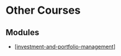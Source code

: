 # Other Courses

Modules
---

- [[investment-and-portfolio-management]]

[//begin]: # "Autogenerated link references for markdown compatibility"
[investment-and-portfolio-management]: investment-and-portfolio-management/investment-and-portfolio-management.md "Investment and Portfolio Management"
[//end]: # "Autogenerated link references"
